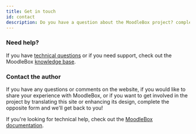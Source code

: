 ```yaml
---
title: Get in touch
id: contact
description: Do you have a question about the MoodleBox project? complete the form and we'll get back to you
---
```


### Need help?

If you have [technical questions][1] or if you need support, check out the MoodleBox [knowledge base][1].

### Contact the author

If you have any questions or comments on the website, if you would like to share your experience with MoodleBox, or if you want to get involved in the project by translating this site or enhancing its design, complete the opposite form and we'll get back to you!

If you're looking for technical help, check out the [MoodleBox documentation][1].

 [1]: /en/help
